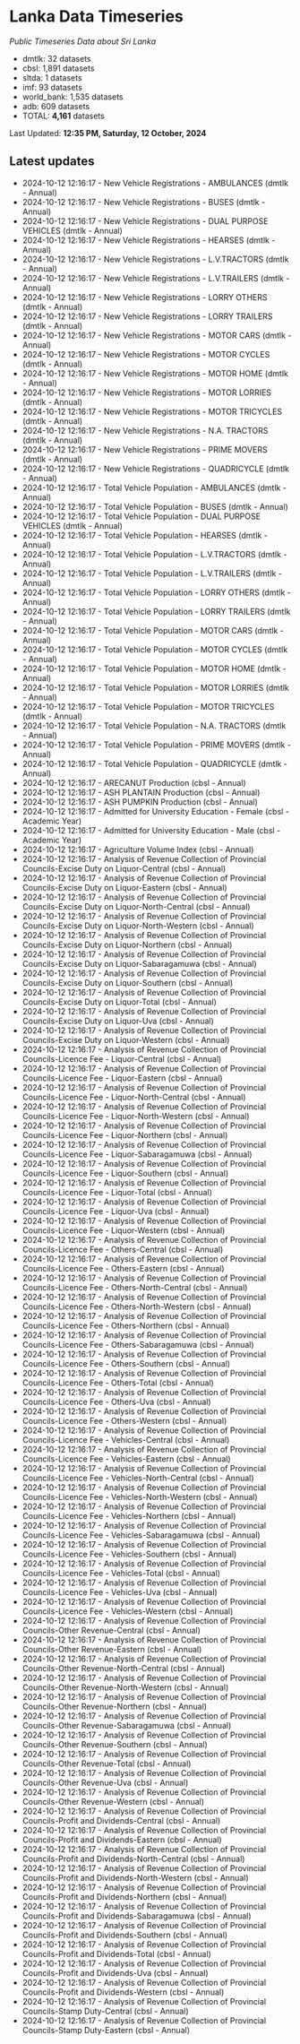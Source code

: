 # Lanka Data Timeseries
*Public Timeseries Data about Sri Lanka*

* dmtlk: 32 datasets
* cbsl: 1,891 datasets
* sltda: 1 datasets
* imf: 93 datasets
* world_bank: 1,535 datasets
* adb: 609 datasets
* TOTAL: **4,161** datasets

Last Updated: **12:35 PM, Saturday, 12 October, 2024**

## Latest updates

* 2024-10-12 12:16:17 - New Vehicle Registrations - AMBULANCES (dmtlk - Annual)
* 2024-10-12 12:16:17 - New Vehicle Registrations - BUSES (dmtlk - Annual)
* 2024-10-12 12:16:17 - New Vehicle Registrations - DUAL PURPOSE VEHICLES (dmtlk - Annual)
* 2024-10-12 12:16:17 - New Vehicle Registrations - HEARSES (dmtlk - Annual)
* 2024-10-12 12:16:17 - New Vehicle Registrations - L.V.TRACTORS (dmtlk - Annual)
* 2024-10-12 12:16:17 - New Vehicle Registrations - L.V.TRAILERS (dmtlk - Annual)
* 2024-10-12 12:16:17 - New Vehicle Registrations - LORRY OTHERS (dmtlk - Annual)
* 2024-10-12 12:16:17 - New Vehicle Registrations - LORRY TRAILERS (dmtlk - Annual)
* 2024-10-12 12:16:17 - New Vehicle Registrations - MOTOR CARS (dmtlk - Annual)
* 2024-10-12 12:16:17 - New Vehicle Registrations - MOTOR CYCLES (dmtlk - Annual)
* 2024-10-12 12:16:17 - New Vehicle Registrations - MOTOR HOME (dmtlk - Annual)
* 2024-10-12 12:16:17 - New Vehicle Registrations - MOTOR LORRIES (dmtlk - Annual)
* 2024-10-12 12:16:17 - New Vehicle Registrations - MOTOR TRICYCLES (dmtlk - Annual)
* 2024-10-12 12:16:17 - New Vehicle Registrations - N.A. TRACTORS (dmtlk - Annual)
* 2024-10-12 12:16:17 - New Vehicle Registrations - PRIME MOVERS (dmtlk - Annual)
* 2024-10-12 12:16:17 - New Vehicle Registrations - QUADRICYCLE (dmtlk - Annual)
* 2024-10-12 12:16:17 - Total Vehicle Population - AMBULANCES (dmtlk - Annual)
* 2024-10-12 12:16:17 - Total Vehicle Population - BUSES (dmtlk - Annual)
* 2024-10-12 12:16:17 - Total Vehicle Population - DUAL PURPOSE VEHICLES (dmtlk - Annual)
* 2024-10-12 12:16:17 - Total Vehicle Population - HEARSES (dmtlk - Annual)
* 2024-10-12 12:16:17 - Total Vehicle Population - L.V.TRACTORS (dmtlk - Annual)
* 2024-10-12 12:16:17 - Total Vehicle Population - L.V.TRAILERS (dmtlk - Annual)
* 2024-10-12 12:16:17 - Total Vehicle Population - LORRY OTHERS (dmtlk - Annual)
* 2024-10-12 12:16:17 - Total Vehicle Population - LORRY TRAILERS (dmtlk - Annual)
* 2024-10-12 12:16:17 - Total Vehicle Population - MOTOR CARS (dmtlk - Annual)
* 2024-10-12 12:16:17 - Total Vehicle Population - MOTOR CYCLES (dmtlk - Annual)
* 2024-10-12 12:16:17 - Total Vehicle Population - MOTOR HOME (dmtlk - Annual)
* 2024-10-12 12:16:17 - Total Vehicle Population - MOTOR LORRIES (dmtlk - Annual)
* 2024-10-12 12:16:17 - Total Vehicle Population - MOTOR TRICYCLES (dmtlk - Annual)
* 2024-10-12 12:16:17 - Total Vehicle Population - N.A. TRACTORS (dmtlk - Annual)
* 2024-10-12 12:16:17 - Total Vehicle Population - PRIME MOVERS (dmtlk - Annual)
* 2024-10-12 12:16:17 - Total Vehicle Population - QUADRICYCLE (dmtlk - Annual)
* 2024-10-12 12:16:17 - ARECANUT Production (cbsl - Annual)
* 2024-10-12 12:16:17 - ASH PLANTAIN Production (cbsl - Annual)
* 2024-10-12 12:16:17 - ASH PUMPKIN Production (cbsl - Annual)
* 2024-10-12 12:16:17 - Admitted for University Education - Female (cbsl - Academic Year)
* 2024-10-12 12:16:17 - Admitted for University Education - Male (cbsl - Academic Year)
* 2024-10-12 12:16:17 - Agriculture Volume Index (cbsl - Annual)
* 2024-10-12 12:16:17 - Analysis of Revenue Collection of Provincial Councils-Excise Duty on Liquor-Central (cbsl - Annual)
* 2024-10-12 12:16:17 - Analysis of Revenue Collection of Provincial Councils-Excise Duty on Liquor-Eastern (cbsl - Annual)
* 2024-10-12 12:16:17 - Analysis of Revenue Collection of Provincial Councils-Excise Duty on Liquor-North-Central (cbsl - Annual)
* 2024-10-12 12:16:17 - Analysis of Revenue Collection of Provincial Councils-Excise Duty on Liquor-North-Western (cbsl - Annual)
* 2024-10-12 12:16:17 - Analysis of Revenue Collection of Provincial Councils-Excise Duty on Liquor-Northern (cbsl - Annual)
* 2024-10-12 12:16:17 - Analysis of Revenue Collection of Provincial Councils-Excise Duty on Liquor-Sabaragamuwa (cbsl - Annual)
* 2024-10-12 12:16:17 - Analysis of Revenue Collection of Provincial Councils-Excise Duty on Liquor-Southern (cbsl - Annual)
* 2024-10-12 12:16:17 - Analysis of Revenue Collection of Provincial Councils-Excise Duty on Liquor-Total (cbsl - Annual)
* 2024-10-12 12:16:17 - Analysis of Revenue Collection of Provincial Councils-Excise Duty on Liquor-Uva (cbsl - Annual)
* 2024-10-12 12:16:17 - Analysis of Revenue Collection of Provincial Councils-Excise Duty on Liquor-Western (cbsl - Annual)
* 2024-10-12 12:16:17 - Analysis of Revenue Collection of Provincial Councils-Licence Fee - Liquor-Central (cbsl - Annual)
* 2024-10-12 12:16:17 - Analysis of Revenue Collection of Provincial Councils-Licence Fee - Liquor-Eastern (cbsl - Annual)
* 2024-10-12 12:16:17 - Analysis of Revenue Collection of Provincial Councils-Licence Fee - Liquor-North-Central (cbsl - Annual)
* 2024-10-12 12:16:17 - Analysis of Revenue Collection of Provincial Councils-Licence Fee - Liquor-North-Western (cbsl - Annual)
* 2024-10-12 12:16:17 - Analysis of Revenue Collection of Provincial Councils-Licence Fee - Liquor-Northern (cbsl - Annual)
* 2024-10-12 12:16:17 - Analysis of Revenue Collection of Provincial Councils-Licence Fee - Liquor-Sabaragamuwa (cbsl - Annual)
* 2024-10-12 12:16:17 - Analysis of Revenue Collection of Provincial Councils-Licence Fee - Liquor-Southern (cbsl - Annual)
* 2024-10-12 12:16:17 - Analysis of Revenue Collection of Provincial Councils-Licence Fee - Liquor-Total (cbsl - Annual)
* 2024-10-12 12:16:17 - Analysis of Revenue Collection of Provincial Councils-Licence Fee - Liquor-Uva (cbsl - Annual)
* 2024-10-12 12:16:17 - Analysis of Revenue Collection of Provincial Councils-Licence Fee - Liquor-Western (cbsl - Annual)
* 2024-10-12 12:16:17 - Analysis of Revenue Collection of Provincial Councils-Licence Fee - Others-Central (cbsl - Annual)
* 2024-10-12 12:16:17 - Analysis of Revenue Collection of Provincial Councils-Licence Fee - Others-Eastern (cbsl - Annual)
* 2024-10-12 12:16:17 - Analysis of Revenue Collection of Provincial Councils-Licence Fee - Others-North-Central (cbsl - Annual)
* 2024-10-12 12:16:17 - Analysis of Revenue Collection of Provincial Councils-Licence Fee - Others-North-Western (cbsl - Annual)
* 2024-10-12 12:16:17 - Analysis of Revenue Collection of Provincial Councils-Licence Fee - Others-Northern (cbsl - Annual)
* 2024-10-12 12:16:17 - Analysis of Revenue Collection of Provincial Councils-Licence Fee - Others-Sabaragamuwa (cbsl - Annual)
* 2024-10-12 12:16:17 - Analysis of Revenue Collection of Provincial Councils-Licence Fee - Others-Southern (cbsl - Annual)
* 2024-10-12 12:16:17 - Analysis of Revenue Collection of Provincial Councils-Licence Fee - Others-Total (cbsl - Annual)
* 2024-10-12 12:16:17 - Analysis of Revenue Collection of Provincial Councils-Licence Fee - Others-Uva (cbsl - Annual)
* 2024-10-12 12:16:17 - Analysis of Revenue Collection of Provincial Councils-Licence Fee - Others-Western (cbsl - Annual)
* 2024-10-12 12:16:17 - Analysis of Revenue Collection of Provincial Councils-Licence Fee - Vehicles-Central (cbsl - Annual)
* 2024-10-12 12:16:17 - Analysis of Revenue Collection of Provincial Councils-Licence Fee - Vehicles-Eastern (cbsl - Annual)
* 2024-10-12 12:16:17 - Analysis of Revenue Collection of Provincial Councils-Licence Fee - Vehicles-North-Central (cbsl - Annual)
* 2024-10-12 12:16:17 - Analysis of Revenue Collection of Provincial Councils-Licence Fee - Vehicles-North-Western (cbsl - Annual)
* 2024-10-12 12:16:17 - Analysis of Revenue Collection of Provincial Councils-Licence Fee - Vehicles-Northern (cbsl - Annual)
* 2024-10-12 12:16:17 - Analysis of Revenue Collection of Provincial Councils-Licence Fee - Vehicles-Sabaragamuwa (cbsl - Annual)
* 2024-10-12 12:16:17 - Analysis of Revenue Collection of Provincial Councils-Licence Fee - Vehicles-Southern (cbsl - Annual)
* 2024-10-12 12:16:17 - Analysis of Revenue Collection of Provincial Councils-Licence Fee - Vehicles-Total (cbsl - Annual)
* 2024-10-12 12:16:17 - Analysis of Revenue Collection of Provincial Councils-Licence Fee - Vehicles-Uva (cbsl - Annual)
* 2024-10-12 12:16:17 - Analysis of Revenue Collection of Provincial Councils-Licence Fee - Vehicles-Western (cbsl - Annual)
* 2024-10-12 12:16:17 - Analysis of Revenue Collection of Provincial Councils-Other Revenue-Central (cbsl - Annual)
* 2024-10-12 12:16:17 - Analysis of Revenue Collection of Provincial Councils-Other Revenue-Eastern (cbsl - Annual)
* 2024-10-12 12:16:17 - Analysis of Revenue Collection of Provincial Councils-Other Revenue-North-Central (cbsl - Annual)
* 2024-10-12 12:16:17 - Analysis of Revenue Collection of Provincial Councils-Other Revenue-North-Western (cbsl - Annual)
* 2024-10-12 12:16:17 - Analysis of Revenue Collection of Provincial Councils-Other Revenue-Northern (cbsl - Annual)
* 2024-10-12 12:16:17 - Analysis of Revenue Collection of Provincial Councils-Other Revenue-Sabaragamuwa (cbsl - Annual)
* 2024-10-12 12:16:17 - Analysis of Revenue Collection of Provincial Councils-Other Revenue-Southern (cbsl - Annual)
* 2024-10-12 12:16:17 - Analysis of Revenue Collection of Provincial Councils-Other Revenue-Total (cbsl - Annual)
* 2024-10-12 12:16:17 - Analysis of Revenue Collection of Provincial Councils-Other Revenue-Uva (cbsl - Annual)
* 2024-10-12 12:16:17 - Analysis of Revenue Collection of Provincial Councils-Other Revenue-Western (cbsl - Annual)
* 2024-10-12 12:16:17 - Analysis of Revenue Collection of Provincial Councils-Profit and Dividends-Central (cbsl - Annual)
* 2024-10-12 12:16:17 - Analysis of Revenue Collection of Provincial Councils-Profit and Dividends-Eastern (cbsl - Annual)
* 2024-10-12 12:16:17 - Analysis of Revenue Collection of Provincial Councils-Profit and Dividends-North-Central (cbsl - Annual)
* 2024-10-12 12:16:17 - Analysis of Revenue Collection of Provincial Councils-Profit and Dividends-North-Western (cbsl - Annual)
* 2024-10-12 12:16:17 - Analysis of Revenue Collection of Provincial Councils-Profit and Dividends-Northern (cbsl - Annual)
* 2024-10-12 12:16:17 - Analysis of Revenue Collection of Provincial Councils-Profit and Dividends-Sabaragamuwa (cbsl - Annual)
* 2024-10-12 12:16:17 - Analysis of Revenue Collection of Provincial Councils-Profit and Dividends-Southern (cbsl - Annual)
* 2024-10-12 12:16:17 - Analysis of Revenue Collection of Provincial Councils-Profit and Dividends-Total (cbsl - Annual)
* 2024-10-12 12:16:17 - Analysis of Revenue Collection of Provincial Councils-Profit and Dividends-Uva (cbsl - Annual)
* 2024-10-12 12:16:17 - Analysis of Revenue Collection of Provincial Councils-Profit and Dividends-Western (cbsl - Annual)
* 2024-10-12 12:16:17 - Analysis of Revenue Collection of Provincial Councils-Stamp Duty-Central (cbsl - Annual)
* 2024-10-12 12:16:17 - Analysis of Revenue Collection of Provincial Councils-Stamp Duty-Eastern (cbsl - Annual)